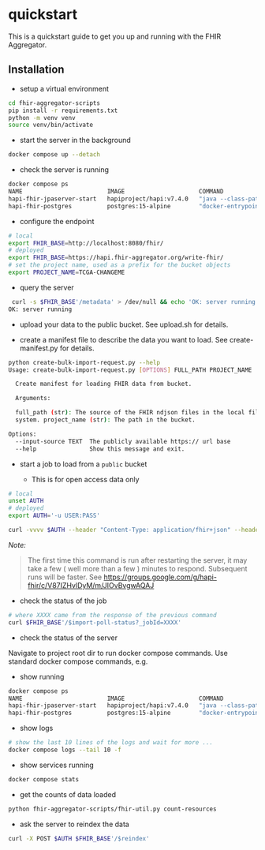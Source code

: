 # quickstart

This is a quickstart guide to get you up and running with the FHIR Aggregator.

## Installation

* setup a virtual environment
```bash
cd fhir-aggregator-scripts
pip install -r requirements.txt
python -m venv venv
source venv/bin/activate
```

* start the server in the background
```bash
docker compose up --detach
```

* check the server is running
```bash
docker compose ps
NAME                        IMAGE                     COMMAND                  SERVICE                     CREATED         STATUS         PORTS
hapi-fhir-jpaserver-start   hapiproject/hapi:v7.4.0   "java --class-path /…"   hapi-fhir-jpaserver-start   8 minutes ago   Up 8 minutes   0.0.0.0:8080->8080/tcp
hapi-fhir-postgres          postgres:15-alpine        "docker-entrypoint.s…"   hapi-fhir-postgres          8 minutes ago   Up 8 minutes   5432/tcp
```

* configure the endpoint

```bash
# local
export FHIR_BASE=http://localhost:8080/fhir/
# deployed
export FHIR_BASE=https://hapi.fhir-aggregator.org/write-fhir/
# set the project name, used as a prefix for the bucket objects
export PROJECT_NAME=TCGA-CHANGEME
```

* query the server


```bash
 curl -s $FHIR_BASE'/metadata' > /dev/null && echo 'OK: server running'
OK: server running

```

* upload your data to the public bucket. See upload.sh for details.

* create a manifest file to describe the data you want to load. See create-manifest.py for details.

```bash
python create-bulk-import-request.py --help
Usage: create-bulk-import-request.py [OPTIONS] FULL_PATH PROJECT_NAME

  Create manifest for loading FHIR data from bucket.

  Arguments:

  full_path (str): The source of the FHIR ndjson files in the local file
  system. project_name (str): The path in the bucket.

Options:
  --input-source TEXT  The publicly available https:// url base
  --help               Show this message and exit.

```

* start a job to load from a `public` bucket

  * This is for open access data only

```bash
# local
unset AUTH
# deployed
export AUTH='-u USER:PASS'

curl -vvvv $AUTH --header "Content-Type: application/fhir+json" --header "Prefer: respond-async"  -X POST $FHIR_BASE'/$import' --data @bulk-import-request-PROJECT_NAME.json 
```
*Note:*
> The first time this command is run after restarting the server, it may take a few ( well more than a few ) minutes  to respond. Subsequent runs will be faster.
> See https://groups.google.com/g/hapi-fhir/c/V87IZHvlDyM/m/JIOvBvgwAQAJ

* check the status of the job

```bash
# where XXXX came from the response of the previous command
curl $FHIR_BASE'/$import-poll-status?_jobId=XXXX'

```

* check the status of the server

Navigate to project root dir to run docker compose commands.
Use standard docker compose commands, e.g. 

* show running
```bash
docker compose ps
NAME                        IMAGE                     COMMAND                  SERVICE                     CREATED          STATUS          PORTS
hapi-fhir-jpaserver-start   hapiproject/hapi:v7.4.0   "java --class-path /…"   hapi-fhir-jpaserver-start   27 minutes ago   Up 27 minutes   0.0.0.0:8080->8080/tcp
hapi-fhir-postgres          postgres:15-alpine        "docker-entrypoint.s…"   hapi-fhir-postgres          27 minutes ago   Up 27 minutes   5432/tcp
```

* show logs
```bash
# show the last 10 lines of the logs and wait for more ...
docker compose logs --tail 10 -f
```

* show services running
```bash
docker compose stats
```

* get the counts of data loaded
```bash
python fhir-aggregator-scripts/fhir-util.py count-resources 
```

* ask the server to reindex the data

```bash
curl -X POST $AUTH $FHIR_BASE'/$reindex'
```

